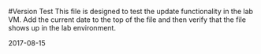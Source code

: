 #Version Test
This file is designed to test the update functionality in the lab VM.  Add the current date to the top of the file and then verify that the file shows up in the lab environment.

2017-08-15
